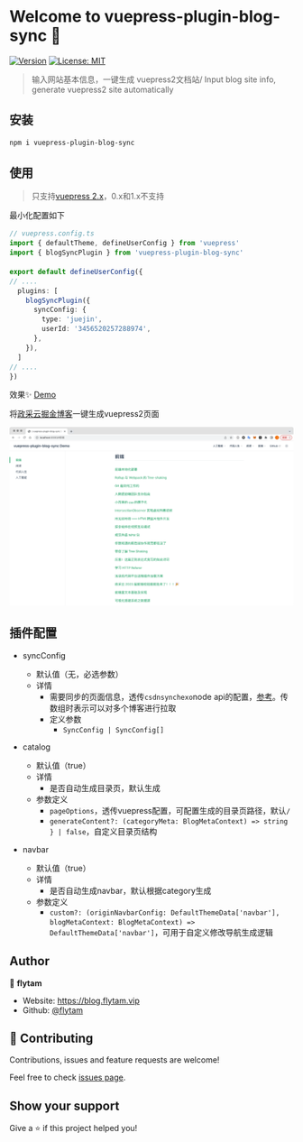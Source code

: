 # Welcome to vuepress-plugin-blog-sync 👋
[![Version](https://img.shields.io/npm/v/vuepress-plugin-blog-sync.svg)](https://www.npmjs.com/package/vuepress-plugin-blog-sync)
[![License: MIT](https://img.shields.io/badge/License-MIT-yellow.svg)](#)

> 输入网站基本信息，一键生成 vuepress2文档站/ Input blog site info, generate vuepress2 site automatically


## 安装
```bash
npm i vuepress-plugin-blog-sync
```

## 使用
> 只支持[vuepress 2.x](https://v2.vuepress.vuejs.org/)，0.x和1.x不支持

最小化配置如下

```ts
// vuepress.config.ts
import { defaultTheme, defineUserConfig } from 'vuepress'
import { blogSyncPlugin } from 'vuepress-plugin-blog-sync'

export default defineUserConfig({
// ....
  plugins: [
    blogSyncPlugin({
      syncConfig: {
        type: 'juejin',
        userId: '3456520257288974',
      },
    }),
  ]
// ....
})
```

效果✨ [Demo](https://blog.flytam.vip/vuepress-plugin-blog-sync)

将[政采云掘金博客](https://juejin.cn/user/3456520257288974/posts)一键生成vuepress2页面

![效果](assets/img.png)

## 插件配置

- syncConfig
  - 默认值（无，必选参数）
  - 详情
    - 需要同步的页面信息，透传`csdnsynchexo`node api的配置，[参考](https://github.com/flytam/CsdnSyncHexo#%E6%94%AF%E6%8C%81%E5%B9%B3%E5%8F%B0)。传数组时表示可以对多个博客进行拉取
    - 定义参数
      - `SyncConfig | SyncConfig[]`


- catalog
  - 默认值（true）
  - 详情
    - 是否自动生成目录页，默认生成
  - 参数定义
    - `pageOptions`，透传vuepress配置，可配置生成的目录页路径，默认`/`
    - `generateContent?: (categoryMeta: BlogMetaContext) => string
  } | false`，自定义目录页结构

- navbar
  - 默认值（true）
  - 详情
    - 是否自动生成navbar，默认根据category生成
  - 参数定义
    - `custom?: (originNavbarConfig: DefaultThemeData['navbar'], blogMetaContext: BlogMetaContext) => DefaultThemeData['navbar']`，可用于自定义修改导航生成逻辑

## Author

👤 **flytam**

* Website: https://blog.flytam.vip
* Github: [@flytam](https://github.com/flytam)

## 🤝 Contributing

Contributions, issues and feature requests are welcome!

Feel free to check [issues page](https://github.com/flytam/vuepress-plugin-blog-sync/issues). 

## Show your support

Give a ⭐️ if this project helped you!
